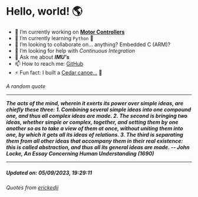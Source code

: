 # Hello, world! 🌎


- 🔧 I’m currently working on [**Motor Controllers**](https://github.com/kyleRhess/MicroMotor)
- 🌱 I’m currently learning `Python` **🐍**
- 👯 I’m looking to collaborate on... anything? Embedded C (ARM)?
- 🤔 I’m looking for help with *Continuous Integration*
- 💬 Ask me about ***IMU's***
- 📫 How to reach me: [GitHub](https://github.com/kyleRhess)
- ⚡ Fun fact: I built a [Cedar canoe...](https://kylerhess.github.io/canoe.html) 🛶

_A random quote_
___
***The acts of the mind, wherein it exerts its power over simple ideas, are
chiefly these three: 1. Combining several simple ideas into one compound
one, and thus all complex ideas are made. 2. The second is bringing two
ideas, whether simple or complex, together, and setting them by one
another so as to take a view of them at once, without uniting them into
one, by which it gets all its ideas of relations. 3. The third is
separating them from all other ideas that accompany them in their real
existence: this is called abstraction, and thus all its general ideas
are made.
-- John Locke, An Essay Concerning Human Understanding (1690)***
___
##### Updated on: 05/09/2023, 19:29:11
###### Quotes from [erickedji](https://gist.github.com/erickedji/68802)